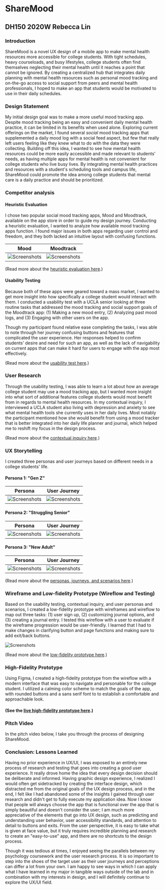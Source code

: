 # ShareMood
## DH150 2020W Rebecca Lin

### Introduction
ShareMood is a novel UX design of a mobile app to make mental health resources more accessible for college students. With tight schedules, heavy courseloads, and busy lifestyles, college students often find themselves neglecting their mental health until it reaches a point that cannot be ignored. By creating a centralized hub that integrates daily planning with mental health resources such as personal mood tracking and on-the-go access to social support from peers and mental health professionals, I hoped to make an app that students would be motivated to use in their daily schedules.

### Design Statement
My initial design goal was to make a more useful mood tracking app. Despite mood tracking being an easy and convenient daily mental health practice, it can be limited in its benefits when used alone. Exploring current offerings on the market, I found several _social_ mood tracking apps that supplemented a daily mood log with a social feed aspect, but few that really left users feeling like they knew what to do with the data they were collecting. Building off this idea, I wanted to see how mental health resources could be more easily accessible and made relevant to students' needs, as having multiple apps for mental health is not convenient for college students who live busy lives. By integrating mental health practices and resources with a student's scheduling tools and campus life, ShareMood could promote the idea among college students that mental care is a daily practice and should be prioritized.

### Competitor analysis
#### Heuristic Evaluation
I chose two popular social mood tracking apps, Mood and Moodtrack, available on the app store in order to guide my design journey. Conducting a heuristic evaluation, I wanted to analyze how available mood tracking apps function. I found major issues in both apps regarding user control and freedom, and they both lacked an intuitive layout with confusing functions.

| Mood | Moodtrack |
| ------- | ------- |
| ![Screenshots](https://i.ibb.co/zJvKv5M/2-A93-DD90-5-C4-B-45-E8-A7-B5-A51591-FB1-CD9.jpg) | ![Screenshots](https://i.ibb.co/n1B1R1y/DD1-B5-D01-0-E7-E-4-DA3-9-CFA-9-C1-D90-CA6-D65.jpg)|

(Read more about the [heuristic evaluation here](https://rlin824.github.io/DH150/assignment01/).)

#### Usability Testing
Because both of these apps were geared toward a mass market, I wanted to get more insight into how specifically a college student would interact with them. I conducted a usability test with a UCLA senior looking at three routine tasks that addressed the mood tracking and social support goals of the Moodtrack app: (1) Making a new mood entry, (2) Analyzing past mood logs, and (3) Engaging with other users on the app.

Though my participant found relative ease completing the tasks, I was able to note through her journey confusing buttons and features that complicated the user experience. Her responses helped to confirm students' desire and need for such an app, as well as the lack of navigability on current apps that can make it hard for users to engage with the app most effectively. 

(Read more about the [usability test here](https://rlin824.github.io/DH150/assignment02/).)

### User Research
Through the usability testing, I was able to learn a lot about how an average college student may use a mood tracking app, but I wanted more insight into what sort of additional features college students would most benefit from in regards to mental health resources. In my contextual inquiry, I interviewed a UCLA student also living with depression and anxiety to see what mental health tools she currently uses in her daily lives. Most notably the participant mentioned how she would benefit from using a mood tracker that is better integrated into her daily life planner and journal, which helped me to reshift my focus in the design process. 

(Read more about the [contextual inquiry here](https://rlin824.github.io/DH150/assignment04/).)

### UX Storytelling
I created three personas and user journeys based on different needs in a college students' life.

#### Persona 1: "Gen Z"

| Persona | User Journey|
| ------- | ------- |
| ![Screenshots](https://i.imgur.com/iQKbbTZ.jpg) | ![Screenshots](https://i.imgur.com/VVLwfXu.jpg)|

#### Persona 2: "Struggling Senior"

| Persona | User Journey|
| ------- | ------- |
| ![Screenshots](https://i.imgur.com/DZQOxiM.jpg) | ![Screenshots](https://i.imgur.com/MohQELa.jpg)|

#### Persona 3: "New Adult"

| Persona | User Journey|
| ------- | ------- |
| ![Screenshots](https://i.imgur.com/F3j5Mta.jpg) | ![Screenshots](https://i.imgur.com/LmTYlMQ.jpg)|

(Read more about the [personas, journeys, and scenarios here](https://docs.google.com/presentation/d/1ScHtMN3vuFpFx_y3vPPDzMlzgD3jUa7kmKOPThWwCD0/edit?usp=sharing).)

### Wireframe and Low-fidelity Prototype (Wireflow and Testing)
Based on the usability testing, contextual inquiry, and user personas and scenarios, I created a low-fidelity prototype with wireframes and wireflow to map out three tasks: (1) user sign up, (2) customizing journal options, and (3) creating a journal entry. I tested this wireflow with a user to evaluate if the wireframe progression would be user-friendly. I learned that I had to make changes in clarifying button and page functions and making sure to add exit/back buttons.

![Screenshots](https://i.imgur.com/undefined.jpg)
 
(Read more about the [low-fidelity prototype here](https://rlin824.github.io/DH150/assignment07/).)

### High-Fidelity Prototype
Using Figma, I created a high-fidelity prototype from the wireflow with a modern interface that was easy to navigate and personable for the college student. I utilized a calming color scheme to match the goals of the app, with rounded buttons and a sans serif font to to establish a comfortable and approachable look.

#### (See the [live high-fidelity prototype here](https://www.figma.com/proto/NpLKwa6RbxsZXrdi5GtVie/DH150_A08?node-id=0%3A1&scaling=scale-down).)

### Pitch Video 
In the pitch video below, I take you through the process of designing ShareMood.

### Conclusion: Lessons Learned
Having no prior experience in UX/UI, I was exposed to an entirely new process of research and testing that goes into creating a good user experience. It really drove home the idea that every design decision should be deliberate and informed. Having graphic design experience, I realized I would often get sidetracked by creating the interface design, which distracted me from the original goals of the UX design process, and in the end, I felt like I had abandoned some of the insights I gained through user research and didn't get to fully execute my application idea. Now I know that people will always choose the app that is functional over the app that is simply beautiful and doesn't consider the user; I am much more appreciative of the elements that go into UX design, such as predicting and understanding user behavior, user accessibility standards, and attention to detail to buttons and exits. From the user perspective, it is easy to take what is given at face value, but it truly requires incredible planning and research to create an "easy-to-use" app, and there are no shortcuts to the design process.

Though it was tedious at times, I enjoyed seeing the parallels between my psychology coursework and the user research process. It is so important to step into the shoes of the target user as their user journeys and perceptions can differ a lot from your own. I am happy to see ways in which I can apply what I have learned in my major in tangible ways outside of the lab and in combination with my interests in design, and I will definitely continue to explore the UX/UI field. 

